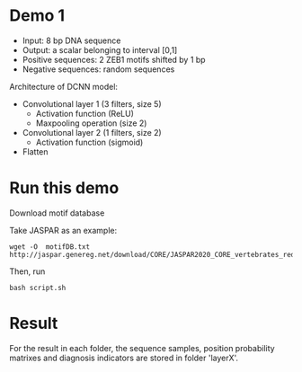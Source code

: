 # Demo 1

* Input: 8 bp DNA sequence
* Output: a scalar belonging to interval [0,1]
* Positive sequences: 2 ZEB1 motifs shifted by 1 bp
* Negative sequences: random sequences

Architecture of DCNN model:

* Convolutional layer 1 (3 filters, size 5)
    + Activation function (ReLU)
    + Maxpooling operation (size 2)
* Convolutional layer 2 (1 filters, size 2)
    + Activation function (sigmoid)
* Flatten



# Run this demo

Download motif database

Take JASPAR as an example:

```
wget -O  motifDB.txt  http://jaspar.genereg.net/download/CORE/JASPAR2020_CORE_vertebrates_redundant_pfms_meme.txt
```

Then, run

```
bash script.sh
```



# Result

For the result in each folder, the sequence samples, position probability matrixes and diagnosis indicators are stored in folder 'layerX'. 
